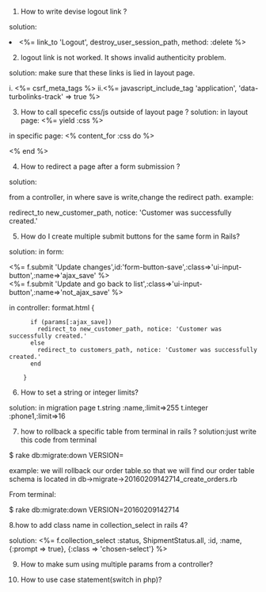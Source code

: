 1. How to write devise logout link ?

solution: <li><%= link_to 'Logout', destroy_user_session_path, method: :delete %></li>

2. logout link is not worked. It shows invalid authenticity problem.

solution: make sure that these links is lied in layout page.

i. <%= csrf_meta_tags %>
ii.<%= javascript_include_tag 'application', 'data-turbolinks-track' => true %>

3. How to call specefic css/js outside of  layout page ?
solution:
in layout page:
<%= yield :css %>

in specific page:
<% content_for :css do %>
  <link href="https://cdnjs.cloudflare.com/ajax/libs/twitter-bootstrap/3.1.1/css/bootstrap.min.css" rel="stylesheet">
<% end %>

4. How to redirect a page after a form submission ?

solution:

from a controller, in where save is write,change the redirect path.
example:

redirect_to new_customer_path, notice: 'Customer was successfully created.'

5. How do I create multiple submit buttons for the same form in Rails?

solution:
in form:
<div class='form-button-box'>
          <%= f.submit 'Update changes',id:'form-button-save',:class=>'ui-input-button',:name=>'ajax_save' %>
</div>
<div class='form-button-box'>
          <%= f.submit 'Update and go back to list',:class=>'ui-input-button',:name=>'not_ajax_save' %>
</div>

in controller:
format.html {

          if (params[:ajax_save])
            redirect_to new_customer_path, notice: 'Customer was successfully created.'
          else
            redirect_to customers_path, notice: 'Customer was successfully created.'
          end

        }
        
        
6. How to set a string or integer limits?

solution: in migration page
t.string :name,:limit=>255
t.integer :phone1,:limit=>16


7. how to rollback a specific table from terminal in rails ?
solution:just write this code from terminal

$ rake db:migrate:down VERSION=<table migration number>

example: we will rollback our order table.so that we will find our order table schema is located in db->migrate->20160209142714_create_orders.rb

From terminal:

$ rake db:migrate:down VERSION=20160209142714

8.how to add class name in collection_select in rails 4?

solution:
<%= f.collection_select :status, ShipmentStatus.all, :id, :name, {:prompt => true}, {:class => 'chosen-select'} %>

9. How to make sum using multiple params from a controller?


10. How to use case statement(switch in php)?